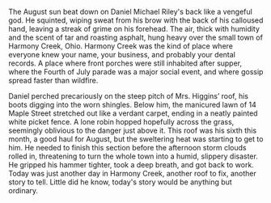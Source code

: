 The August sun beat down on Daniel Michael Riley's back like a vengeful god. He squinted, wiping sweat from his brow with the back of his calloused hand, leaving a streak of grime on his forehead. The air, thick with humidity and the scent of tar and roasting asphalt, hung heavy over the small town of Harmony Creek, Ohio. Harmony Creek was the kind of place where everyone knew your name, your business, and probably your dental records. A place where front porches were still inhabited after supper, where the Fourth of July parade was a major social event, and where gossip spread faster than wildfire.

Daniel perched precariously on the steep pitch of Mrs. Higgins’ roof, his boots digging into the worn shingles. Below him, the manicured lawn of 14 Maple Street stretched out like a verdant carpet, ending in a neatly painted white picket fence. A lone robin hopped hopefully across the grass, seemingly oblivious to the danger just above it. This roof was his sixth this month, a good haul for August, but the sweltering heat was starting to get to him. He needed to finish this section before the afternoon storm clouds rolled in, threatening to turn the whole town into a humid, slippery disaster. He gripped his hammer tighter, took a deep breath, and got back to work. Today was just another day in Harmony Creek, another roof to fix, another story to tell. Little did he know, today's story would be anything but ordinary.
